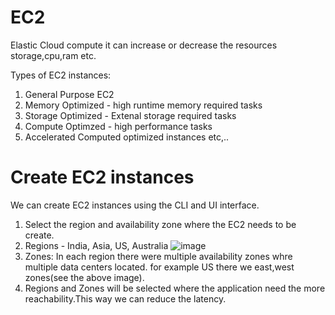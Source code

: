 
# EC2
Elastic Cloud compute it can increase or decrease the resources storage,cpu,ram etc.

Types of EC2 instances:
1. General Purpose EC2
2. Memory Optimized - high runtime memory required tasks
3. Storage Optimized - Extenal storage required tasks
4. Compute Optimzed - high performance tasks
5. Accelerated Computed optimized instances
etc,..
# Create EC2 instances
We can create EC2 instances using the CLI and UI interface.
1. Select the region and availability zone where the EC2 needs to be create.
2. Regions - India, Asia, US, Australia
   ![image](https://github.com/mallikharjuna160003/30-Days-of-AWS/assets/74324685/12d19d86-9131-41b7-92ee-af2e45678c64)
3. Zones: In each region there were multiple availability zones whre multiple data centers located.
   for example US there we east,west zones(see the above image).
4. Regions and Zones will be selected where the application need the more reachability.This way we can reduce the latency.
   
